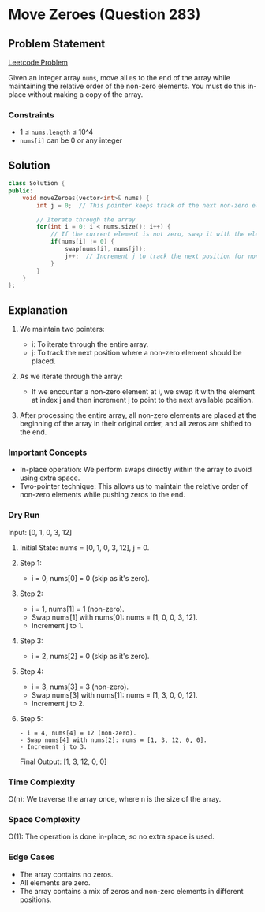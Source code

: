 # Move Zeroes (Question 283)

## Problem Statement

[Leetcode Problem](https://leetcode.com/problems/move-zeroes/)

Given an integer array `nums`, move all `0`s to the end of the array while maintaining the relative order of the non-zero elements. You must do this in-place without making a copy of the array.

### Constraints

-   1 ≤ `nums.length` ≤ 10^4
-   `nums[i]` can be 0 or any integer

## Solution

```cpp
class Solution {
public:
    void moveZeroes(vector<int>& nums) {
        int j = 0;  // This pointer keeps track of the next non-zero element's position.

        // Iterate through the array
        for(int i = 0; i < nums.size(); i++) {
            // If the current element is not zero, swap it with the element at index j
            if(nums[i] != 0) {
                swap(nums[i], nums[j]);
                j++;  // Increment j to track the next position for non-zero elements
            }
        }
    }
};
```

## Explanation

1. We maintain two pointers:

    - i: To iterate through the entire array.
    - j: To track the next position where a non-zero element should be placed.

2. As we iterate through the array:

    - If we encounter a non-zero element at i, we swap it with the element at index j and then increment j to point to the next available position.

3. After processing the entire array, all non-zero elements are placed at the beginning of the array in their original order, and all zeros are shifted to the end.

### Important Concepts

-   In-place operation: We perform swaps directly within the array to avoid using extra space.
-   Two-pointer technique: This allows us to maintain the relative order of non-zero elements while pushing zeros to the end.

### Dry Run

Input: [0, 1, 0, 3, 12]

1.  Initial State: nums = [0, 1, 0, 3, 12], j = 0.

2.  Step 1:

    - i = 0, nums[0] = 0 (skip as it's zero).

3.  Step 2:

    - i = 1, nums[1] = 1 (non-zero).
    - Swap nums[1] with nums[0]: nums = [1, 0, 0, 3, 12].
    - Increment j to 1.

4.  Step 3:

    - i = 2, nums[2] = 0 (skip as it's zero).

5.  Step 4:

    - i = 3, nums[3] = 3 (non-zero).
    - Swap nums[3] with nums[1]: nums = [1, 3, 0, 0, 12].
    - Increment j to 2.

6.  Step 5:

        - i = 4, nums[4] = 12 (non-zero).
        - Swap nums[4] with nums[2]: nums = [1, 3, 12, 0, 0].
        - Increment j to 3.

    Final Output: [1, 3, 12, 0, 0]

### Time Complexity

O(n): We traverse the array once, where n is the size of the array.

### Space Complexity

O(1): The operation is done in-place, so no extra space is used.

### Edge Cases

-   The array contains no zeros.
-   All elements are zero.
-   The array contains a mix of zeros and non-zero elements in different positions.

